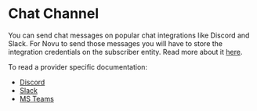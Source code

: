 # Chat Channel

You can send chat messages on popular chat integrations like Discord and Slack.
For Novu to send those messages you will have to store the integration credentials on the subscriber entity. Read more about it [here](/platform/subscribers#updating-subscriber-credentials).

To read a provider specific documentation:

- [Discord](/channels/chat/discord)
- [Slack](/channels/chat/slack)
- [MS Teams](/channels/chat/msteams)
